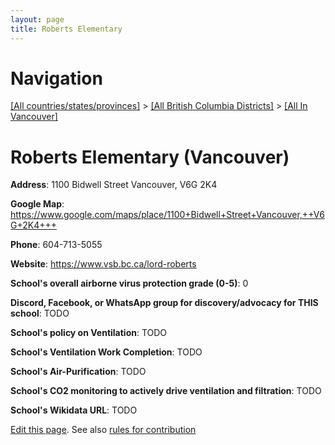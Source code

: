 ```yaml
---
layout: page
title: Roberts Elementary
---
```

# Navigation

[[All countries/states/provinces]](../../..) > [[All British Columbia Districts]](../..) > [[All In Vancouver]](..)

# Roberts Elementary (Vancouver)

**Address**: 1100 Bidwell Street Vancouver,  V6G 2K4

**Google Map**: <https://www.google.com/maps/place/1100+Bidwell+Street+Vancouver,++V6G+2K4+++>

**Phone**: 604-713-5055

**Website**: <https://www.vsb.bc.ca/lord-roberts>

**School's overall airborne virus protection grade (0-5)**: 0

**Discord, Facebook, or WhatsApp group for discovery/advocacy for THIS school**: TODO

**School's policy on Ventilation**: TODO

**School's Ventilation Work Completion**: TODO

**School's Air-Purification**: TODO

**School's CO2 monitoring to actively drive ventilation and filtration**: TODO

**School's Wikidata URL**: TODO


[Edit this page](https://github.com/ventilate-schools/BC/edit/main/./Vancouver/Roberts_Elementary.md). See also [rules for contribution](../../../contribution-rules/)